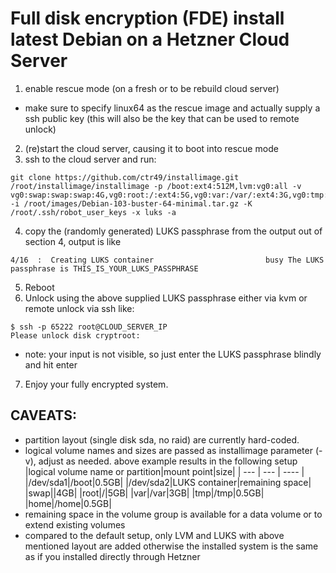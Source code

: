 # Full disk encryption (FDE) install latest Debian on a Hetzner Cloud Server


1. enable rescue mode (on a fresh or to be rebuild cloud server)
  * make sure to specify linux64 as the rescue image and actually supply a ssh public key (this will also be the key that can be used to remote unlock)
2. (re)start the cloud server, causing it to boot into rescue mode
3. ssh to the cloud server and run:
```
git clone https://github.com/ctr49/installimage.git
/root/installimage/installimage -p /boot:ext4:512M,lvm:vg0:all -v vg0:swap:swap:swap:4G,vg0:root:/:ext4:5G,vg0:var:/var/:ext4:3G,vg0:tmp:/tmp/:ext4:500M,vg0:home:/home/:ext4:500M -i /root/images/Debian-103-buster-64-minimal.tar.gz -K /root/.ssh/robot_user_keys -x luks -a
```
4. copy the (randomly generated) LUKS passphrase from the output out of section 4, output is like
```
4/16  :  Creating LUKS container                         busy The LUKS passphrase is THIS_IS_YOUR_LUKS_PASSPHRASE
```
5. Reboot
6. Unlock using the above supplied LUKS passphrase either via kvm or remote unlock via ssh like:
```
$ ssh -p 65222 root@CLOUD_SERVER_IP
Please unlock disk cryptroot:
```
 * note: your input is not visible, so just enter the LUKS passphrase blindly and hit enter
7. Enjoy your fully encrypted system.

## CAVEATS:
* partition layout (single disk sda, no raid) are  currently hard-coded.
* logical volume names and sizes are passed as installimage parameter (-v), adjust as needed. above example results in the following setup
|logical volume name or partition|mount point|size|
| --- | --- | ---- |
|/dev/sda1|/boot|0.5GB|
|/dev/sda2|LUKS container|remaining space|
|swap||4GB|
|root|/|5GB|
|var|/var|3GB|
|tmp|/tmp|0.5GB|
|home|/home|0.5GB|
* remaining space in the volume group is available for a data volume or to extend existing volumes
* compared to the default setup, only LVM and LUKS with above mentioned layout are added otherwise the installed system is the same as if you installed directly through Hetzner
